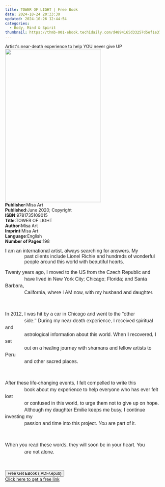 ```yaml
---
title: TOWER OF LIGHT | Free Book
date: 2024-10-24 20:33:30
updated: 2024-10-26 12:44:54
categories:
  - Body, Mind & Spirit
thumbnail: https://thmb-001-ebook.techidaily.com/d4894165d33257d5ef1e3737d187b5a7b1e1484ba7d97b291b21dfeebcc6753b.jpg
---
```

<main id="book-container">
  <div class="flex flex-col">
    <div class="book-brief flex-1 py-6 px-4 sm:p-6 md:py-10 md:px-8">
      <!-- brief-->
      <div class="book-brief-main">
        Artist's near-death experience to help YOU never give UP
      </div>
    </div>
    <div
      class="book-meta-info flex-1 grid gap-4 col-start-1 col-end-3 row-start-1 sm:mb-6 sm:grid-cols-4 lg:gap-6 lg:col-start-2 lg:row-end-6 lg:row-span-6 lg:mb-0"
    >
      <div
        class="book-meta-info-left place-content-center mt-4 p-4 text-sm leading-6 col-start-2 col-span-2 dark:text-slate-400"
      >
        <img
          class="w-full h-500 object-cover rounded-lg sm:h-255 sm:col-span-2 lg:col-span-full"
          src="https://img-001-ebook.techidaily.com/413b894cdf7bc85c597de06edd264343789b9e9d78effe163a01a0e90c3214a8.jpg"
          alt=""
          width="312"
          height="500"
        />
      </div>
      <div
        class="book-meta-info-right mt-2 col-start-1 row-start-2 col-span-3 self-center"
      >
        <!-- meta data  -->
        <div class="flex flex-col px-4 md:px-8">
          <div class="flex-1">
            <strong>Publisher</strong>:<span class="px-2">Misa Art</span>
          </div>
          <div class="flex-1">
            <strong>Published</strong>:<span class="px-2"
              >June 2020; Copyright</span
            >
          </div>
          <div class="flex-1">
            <strong>ISBN</strong>:<span class="px-2">9781735109015</span>
          </div>
          <div class="flex-1">
            <strong>Title</strong>:<span class="px-2">TOWER OF LIGHT</span>
          </div>
          <div class="flex-1">
            <strong>Author</strong>:<span class="px-2">Misa Art</span>
          </div>
          <div class="flex-1">
            <strong>Imprint</strong>:<span class="px-2">Misa Art</span>
          </div>
          <div class="flex-1">
            <strong>Language</strong>:<span class="px-2">English</span>
          </div>
          <div class="flex-1">
            <strong>Number of Pages</strong>:<span class="px-2">198</span>
          </div>
        </div>
      </div>
    </div>
    <div class="book-description flex-1 py-6 px-4 sm:p-6 md:py-10 md:px-8">
      <div class="book-description-main">
        <div accordion-content="" id="description">
          <p>
            <span
              style="
                font-size: 12pt;
                font-family: Arial;
                color: rgb(40, 40, 40);
                background-color: transparent;
                font-variant-ligatures: normal;
                font-variant-east-asian: normal;
                font-variant-position: normal;
                vertical-align: baseline;
                white-space: pre-wrap;
              "
              >I am an international artist, always searching for answers. My
              past clients include Lionel Richie and hundreds of wonderful
              people around this world with beautiful hearts.</span
            >
          </p>
          <p
            dir="ltr"
            style="
              line-height: 1.38;
              margin-top: 0pt;
              margin-bottom: 0pt;
              padding: 0pt 0pt 36pt;
            "
          >
            <span
              style="
                font-size: 12pt;
                font-family: Arial;
                color: rgb(40, 40, 40);
                background-color: transparent;
                font-variant-ligatures: normal;
                font-variant-east-asian: normal;
                font-variant-position: normal;
                vertical-align: baseline;
                white-space: pre-wrap;
              "
              >Twenty years ago, I moved to the US from the Czech Republic and
              have lived in New York City; Chicago; Florida; and Santa Barbara,
              California, where I AM now, with my husband and daughter.</span
            >
          </p>
          <p
            dir="ltr"
            style="
              line-height: 1.38;
              margin-top: 0pt;
              margin-bottom: 0pt;
              padding: 0pt 0pt 36pt;
            "
          >
            <span
              style="
                font-size: 12pt;
                font-family: Arial;
                color: rgb(40, 40, 40);
                background-color: transparent;
                font-variant-ligatures: normal;
                font-variant-east-asian: normal;
                font-variant-position: normal;
                vertical-align: baseline;
                white-space: pre-wrap;
              "
              >In 2012, I was hit by a car in Chicago and went to the "other
              side." During my near-death experience, I received spiritual and
              astrological information about this world. When I recovered, I set
              out on a healing journey with shamans and fellow artists to Peru
              and other sacred places.</span
            >
          </p>
          <p
            dir="ltr"
            style="
              line-height: 1.38;
              margin-top: 0pt;
              margin-bottom: 0pt;
              padding: 0pt 0pt 36pt;
            "
          >
            <span
              style="
                font-size: 12pt;
                font-family: Arial;
                color: rgb(40, 40, 40);
                background-color: transparent;
                font-variant-ligatures: normal;
                font-variant-east-asian: normal;
                font-variant-position: normal;
                vertical-align: baseline;
                white-space: pre-wrap;
              "
              >After these life-changing events, I felt compelled to write this
              book about my experience to help everyone who has ever felt lost
              or confused in this world, to urge them not to give up on hope.
              Although my daughter Emilie keeps me busy, I continue investing my
              passion and time into this project.&nbsp;</span
            ><span
              style="
                font-size: 12pt;
                font-family: Arial;
                color: rgb(40, 40, 40);
                background-color: transparent;
                font-style: italic;
                font-variant-ligatures: normal;
                font-variant-east-asian: normal;
                font-variant-position: normal;
                vertical-align: baseline;
                white-space: pre-wrap;
              "
              >You</span
            ><span
              style="
                font-size: 12pt;
                font-family: Arial;
                color: rgb(40, 40, 40);
                background-color: transparent;
                font-variant-ligatures: normal;
                font-variant-east-asian: normal;
                font-variant-position: normal;
                vertical-align: baseline;
                white-space: pre-wrap;
              "
              >&nbsp;are part of it.</span
            >
          </p>
          <p
            dir="ltr"
            style="line-height: 1.38; margin-top: 0pt; margin-bottom: 36pt"
          >
            <span
              style="
                font-size: 12pt;
                font-family: Arial;
                color: rgb(40, 40, 40);
                background-color: transparent;
                font-variant-ligatures: normal;
                font-variant-east-asian: normal;
                font-variant-position: normal;
                vertical-align: baseline;
                white-space: pre-wrap;
              "
              >When you read these words, they will soon be in your heart. You
              are not alone.</span
            >
          </p>
        </div>
        <div class="accordion-fader"></div>
      </div>
    </div>
    <div class="book-excerpts flex-1 py-6 px-4 sm:p-6 md:py-10 md:px-8"></div>
    <div
      class="book-about-author flex-1 py-6 px-4 sm:p-6 md:py-10 md:px-8"
    ></div>
    <div class="book-free-get flex-1 py-6 px-4 sm:p-6 md:py-10 md:px-8">
      <button
        id="btn-free-get"
        class="bg-blue-500 hover:bg-blue-700 text-white font-bold py-2 px-4 rounded"
      >
        Free Get EBook (.PDF/.epub)
      </button>
      <div id="countdown-display" class="px-2 text-lg mt-2"></div>
      <a
        id="free-link"
        class="hidden bg-blue-500 hover:bg-blue-700 text-white font-bold py-2 px-4 rounded"
        href="https://www.ebooks.com/en-us/book/210055570/tower-of-light/misa-art/"
        target="_blank"
        >Click here to get a free link</a
      >
    </div>
    <script>
      let countdownTime = 0;
      let countdownInterval = null;
      document
        .getElementById('btn-free-get')
        .addEventListener('click', startCountdown);
      function startCountdown() {
        countdownTime = new Date().getTime() + 60000 * 3;
        countdownInterval = setInterval(updateCountdown, 1000);
        document.getElementById('btn-free-get').disabled = true;
        document
          .getElementById('btn-free-get')
          .classList.add('bg-gray-500', 'cursor-not-allowed');
      }
      function updateCountdown() {
        let currentTime = new Date().getTime();
        let timeLeft = countdownTime - currentTime;
        let secondsLeft = Math.floor(timeLeft / 1000);
        document.getElementById('countdown-display').innerHTML =
          `Remaining time: ${secondsLeft} seconds.`;
        if (secondsLeft <= 0) {
          clearInterval(countdownInterval);
          document.getElementById('btn-free-get').classList.add('hidden');
          document.getElementById('free-link').classList.remove('hidden');
          document.getElementById('countdown-display').innerHTML = '';
        }
      }
    </script>
  </div>
</main>

